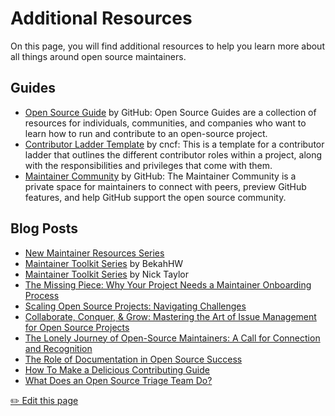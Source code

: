 # Additional Resources

On this page, you will find additional resources to help you learn more about all things around open source maintainers.

## Guides

- [Open Source Guide](https://opensource.guide/) by GitHub: Open Source Guides are a collection of resources for individuals, communities, and companies who want to learn how to run and contribute to an open-source project.
- [Contributor Ladder Template](https://github.com/cncf/project-template/blob/main/CONTRIBUTOR_LADDER.md) by cncf: This is a template for a contributor ladder that outlines the different contributor roles within a project, along with the responsibilities and privileges that come with them.
- [Maintainer Community](https://maintainers.github.com/auth/signin) by GitHub: The Maintainer Community is a private space for maintainers to connect with peers, preview GitHub features, and help GitHub support the open source community.

## Blog Posts

- [New Maintainer Resources Series](https://dev.to/bekahhw/series/25520)
- [Maintainer Toolkit Series](https://dev.to/bekahhw/series/24725) by BekahHW
- [Maintainer Toolkit Series](https://dev.to/nickytonline/series/24726) by Nick Taylor
- [The Missing Piece: Why Your Project Needs a Maintainer Onboarding Process](https://dev.to/opensauced/the-missing-piece-why-your-project-needs-a-maintainer-onboarding-process-np0)
- [Scaling Open Source Projects: Navigating Challenges](https://dev.to/opensauced/navigating-the-challenges-of-scaling-open-source-projects-11h2)
- [Collaborate, Conquer, & Grow: Mastering the Art of Issue Management for Open Source Projects](https://dev.to/opensauced/collaborate-conquer-grow-mastering-the-art-of-issue-management-for-open-source-projects-49gi)
- [The Lonely Journey of Open-Source Maintainers: A Call for Connection and Recognition](https://dev.to/opensauced/the-lonely-journey-of-open-source-maintainers-a-call-for-connection-and-recognition-2ghe)
- [The Role of Documentation in Open Source Success](https://dev.to/opensauced/the-role-of-documentation-in-open-source-success-2lbn)
- [How To Make a Delicious Contributing Guide](https://dev.to/opensauced/how-to-make-a-delicious-contributing-guide-4bp3)
- [What Does an Open Source Triage Team Do?](https://dev.to/opensauced/what-does-an-open-source-triage-team-do-2egd)

<footer>
  <a href="https://github.com/open-sauced/intro/blob/main/docs/becoming-a-maintainer/additional-resources.md">✏️ Edit this page</a>
</footer>
